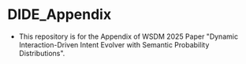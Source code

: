 # DIDE_Appendix

* This repository is for the Appendix of WSDM 2025 Paper "Dynamic Interaction-Driven Intent Evolver with Semantic Probability Distributions".
